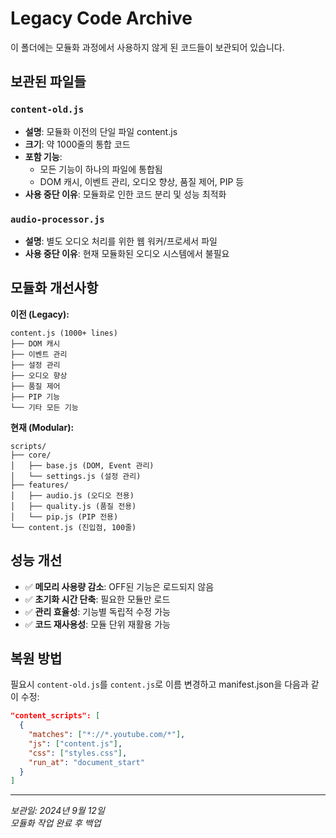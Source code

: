 # Legacy Code Archive

이 폴더에는 모듈화 과정에서 사용하지 않게 된 코드들이 보관되어 있습니다.

## 보관된 파일들

### `content-old.js`
- **설명**: 모듈화 이전의 단일 파일 content.js
- **크기**: 약 1000줄의 통합 코드
- **포함 기능**: 
  - 모든 기능이 하나의 파일에 통합됨
  - DOM 캐시, 이벤트 관리, 오디오 향상, 품질 제어, PIP 등
- **사용 중단 이유**: 모듈화로 인한 코드 분리 및 성능 최적화

### `audio-processor.js`
- **설명**: 별도 오디오 처리를 위한 웹 워커/프로세서 파일
- **사용 중단 이유**: 현재 모듈화된 오디오 시스템에서 불필요

## 모듈화 개선사항

**이전 (Legacy):**
```
content.js (1000+ lines)
├── DOM 캐시
├── 이벤트 관리  
├── 설정 관리
├── 오디오 향상
├── 품질 제어
├── PIP 기능
└── 기타 모든 기능
```

**현재 (Modular):**
```
scripts/
├── core/
│   ├── base.js (DOM, Event 관리)
│   └── settings.js (설정 관리)
├── features/
│   ├── audio.js (오디오 전용)
│   ├── quality.js (품질 전용)
│   └── pip.js (PIP 전용)
└── content.js (진입점, 100줄)
```

## 성능 개선

- ✅ **메모리 사용량 감소**: OFF된 기능은 로드되지 않음
- ✅ **초기화 시간 단축**: 필요한 모듈만 로드
- ✅ **관리 효율성**: 기능별 독립적 수정 가능
- ✅ **코드 재사용성**: 모듈 단위 재활용 가능

## 복원 방법

필요시 `content-old.js`를 `content.js`로 이름 변경하고 manifest.json을 다음과 같이 수정:

```json
"content_scripts": [
  {
    "matches": ["*://*.youtube.com/*"],
    "js": ["content.js"],
    "css": ["styles.css"],
    "run_at": "document_start"
  }
]
```

---
*보관일: 2024년 9월 12일*  
*모듈화 작업 완료 후 백업*